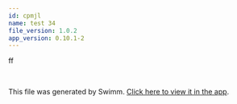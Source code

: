 ```yaml
---
id: cpmjl
name: test 34
file_version: 1.0.2
app_version: 0.10.1-2
---
```


ff

<br/>

This file was generated by Swimm. [Click here to view it in the app](https://swimm-web-app.web.app/repos/Z2l0aHViJTNBJTNBc3ItZXh0ZW5zaW9uJTNBJTNBZG91ZWs=/docs/cpmjl).